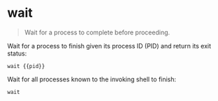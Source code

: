 wait
====

> Wait for a process to complete before proceeding.

Wait for a process to finish given its process ID (PID) and return its exit status:

    wait {{pid}}

Wait for all processes known to the invoking shell to finish:

    wait
